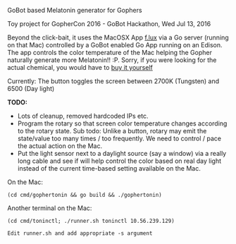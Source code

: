 GoBot based Melatonin generator for Gophers

Toy project for GopherCon 2016 - GoBot Hackathon, Wed Jul 13, 2016

Beyond the click-bait, it uses the MacOSX App [f.lux](https://justgetflux.com/) via a Go server (running on that Mac) controlled by a GoBot enabled Go App running on an Edison. The app controls the color temperature of the Mac helping the Gopher naturally generate more Melatonin!! :P. Sorry, if you were looking for the actual chemical, you would have to [buy it yourself](https://g.co/kgs/PJxBtD)

Currently: The button toggles the screen between 2700K (Tungsten) and 6500 (Day light)

**TODO:**

* Lots of cleanup, removed hardcoded IPs etc.
* Program the rotary so that screen color temperature changes according to the rotary state. Sub todo: Unlike a button, rotary may emit the state/value too many times / too frequently. We need to control / pace the actual action on the Mac.
* Put the light sensor next to a daylight source (say a window) via a really long cable and see if will help control the color based on real day light instead of the current time-based setting available on the Mac.

On the Mac:

    (cd cmd/gophertonin && go build && ./gophertonin)

Another terminal on the Mac:

    (cd cmd/toninctl; ./runner.sh toninctl 10.56.239.129)

    Edit runner.sh and add appropriate -s argument
